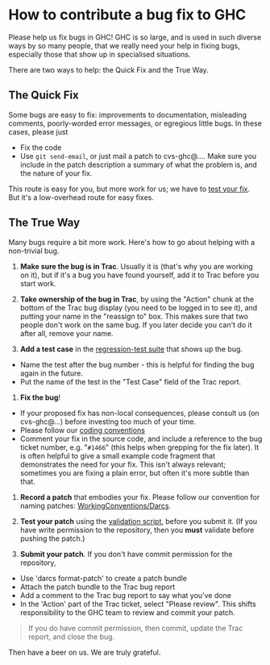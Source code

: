# How to contribute a bug fix to GHC



Please help us fix bugs in GHC!  GHC is so large, and is used in such diverse ways by so many people, that we really need your help in fixing bugs, especially those that show up in specialised situations.  



There are two ways to help: the Quick Fix and the True Way.


## The Quick Fix



Some bugs are easy to fix: improvements to documentation, misleading comments, poorly-worded error messages, or egregious little bugs.  In these cases, please just


- Fix the code
- Use `git send-email`, or just mail a patch to cvs-ghc@….  Make sure you include in the patch description a summary of what the problem is, and the nature of your fix.


This route is easy for you, but more work for us; we have to [test your fix](testing-patches).  But it's a low-overhead route for easy fixes.


## The True Way



Many bugs require a bit more work.  Here's how to go about helping with a non-trivial bug.


1. **Make sure the bug is in Trac**.  Usually it is (that's why you are working on it), but if it's a bug you have found yourself, add it to Trac before you start work.  

1. **Take ownership of the bug in Trac**, by using the "Action" chunk at the bottom of the Trac bug display (you need to be logged in to see it), and putting your name in the "reassign to" box.  This makes sure that two people don't work on the same bug.  If you later decide you can't do it after all, remove your name.

1. **Add a test case** in the [regression-test suite](building/running-tests) that shows up the bug.

  - Name the test after the bug number - this is helpful for finding the bug again in the future.  
  - Put the name of the test in the "Test Case" field of the Trac report.

1. **Fix the bug**!

  - If your proposed fix has non-local consequences, please consult us (on cvs-ghc@…) before investing too much of your time.
  - Please follow our [coding conventions](working-conventions#)
  - Comment your fix in the source code, and include a reference to the bug ticket number, e.g. "`#1466`" (this helps when grepping for the fix later).  It is often helpful to give a small example code fragment that demonstrates the need for your fix.  This isn't always relevant; sometimes you are fixing a plain error, but often it's more subtle than that.

1. **Record a patch** that embodies your fix.  Please follow our convention for naming patches: [WorkingConventions/Darcs](working-conventions/darcs#).

1. **Test your patch** using the [validation script](testing-patches), before you submit it.  (If you have write permission to the repository, then you **must** validate before pushing the patch.)

1. **Submit your patch**.  If you don't have commit permission for the repository, 

  - Use 'darcs format-patch' to create a patch bundle
  - Attach the patch bundle to the Trac bug report
  - Add a comment to the Trac bug report to say what you've done
  - In the 'Action' part of the Trac ticket, select "Please review".  This shifts responsibility to the GHC team to review and commit your patch.


  


>
>
> If you do have commit permission, then commit, update the Trac report, and close the bug.
>
>


Then have a beer on us.  We are truly grateful.


